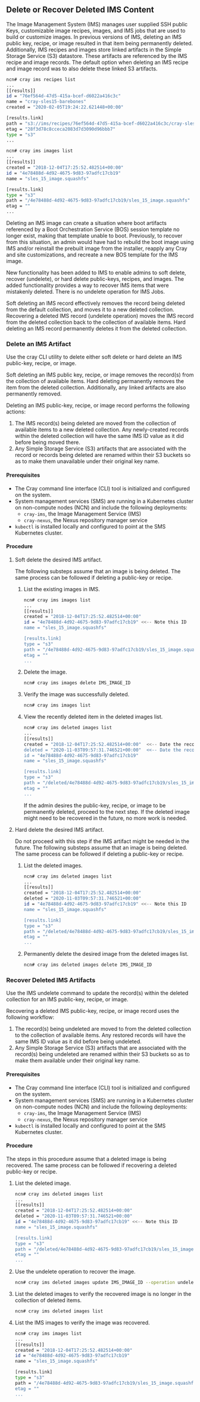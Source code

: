 ## Delete or Recover Deleted IMS Content

The Image Management System \(IMS\) manages user supplied SSH public Keys, customizable image recipes, images, and IMS jobs that are used to build or customize images. In previous versions of IMS, deleting an IMS public key, recipe, or image resulted in that item being permanently deleted. Additionally, IMS recipes and images store linked artifacts in the Simple Storage Service \(S3\) datastore. These artifacts are referenced by the IMS recipe and image records. The default option when deleting an IMS recipe and image record was to also delete these linked S3 artifacts.

```bash
ncn# cray ims recipes list
...
[[results]]
id = "76ef564d-47d5-415a-bcef-d6022a416c3c"
name = "cray-sles15-barebones"
created = "2020-02-05T19:24:22.621448+00:00"

[results.link]
path = "s3://ims/recipes/76ef564d-47d5-415a-bcef-d6022a416c3c/cray-sles15-barebones.tgz"
etag = "28f3d78c8cceca2083d7d3090d96bbb7"
type = "s3"
...

ncn# cray ims images list
...
[[results]]
created = "2018-12-04T17:25:52.482514+00:00"
id = "4e78488d-4d92-4675-9d83-97adfc17cb19"
name = "sles_15_image.squashfs"

[results.link]
type = "s3"
path = "/4e78488d-4d92-4675-9d83-97adfc17cb19/sles_15_image.squashfs"
etag = ""
...
```

Deleting an IMS image can create a situation where boot artifacts referenced by a Boot Orchestration Service \(BOS\) session template no longer exist, making that template unable to boot. Previously, to recover from this situation, an admin would have had to rebuild the boot image using IMS and/or reinstall the prebuilt image from the  installer, reapply any Cray and site customizations, and recreate a new BOS template for the IMS image.

New functionality has been added to IMS to enable admins to soft delete, recover \(undelete\), or hard delete public-keys, recipes, and images. The added functionality provides a way to recover IMS items that were mistakenly deleted. There is no undelete operation for IMS Jobs.

Soft deleting an IMS record effectively removes the record being deleted from the default collection, and moves it to a new deleted collection. Recovering a deleted IMS record \(undelete operation\) moves the IMS record from the deleted collection back to the collection of available items. Hard deleting an IMS record permanently deletes it from the deleted collection.

### Delete an IMS Artifact

Use the cray CLI utility to delete either soft delete or hard delete an IMS public-key, recipe, or image.

Soft deleting an IMS public key, recipe, or image removes the record\(s\) from the collection of available items. Hard deleting permanently removes the item from the deleted collection. Additionally, any linked artifacts are also permanently removed.

Deleting an IMS public-key, recipe, or image record performs the following actions:

1.  The IMS record\(s\) being deleted are moved from the collection of available items to a new deleted collection. Any newly-created records within the deleted collection will have the same IMS ID value as it did before being moved there.
2.  Any Simple Storage Service \(S3\) artifacts that are associated with the record or records being deleted are renamed within their S3 buckets so as to make them unavailable under their original key name.

#### Prerequisites

-   The Cray command line interface \(CLI\) tool is initialized and configured on the system. 
-   System management services \(SMS\) are running in a Kubernetes cluster on non-compute nodes \(NCN\) and include the following deployments:
    -   `cray-ims`, the Image Management Service \(IMS\)
    -   `cray-nexus`, the Nexus repository manager service
-   `kubectl` is installed locally and configured to point at the SMS Kubernetes cluster.

#### Procedure

1.  Soft delete the desired IMS artifact.

    The following substeps assume that an image is being deleted. The same process can be followed if deleting a public-key or recipe.

    1.  List the existing images in IMS.

        ```bash
        ncn# cray ims images list
        ...
        [[results]]
        created = "2018-12-04T17:25:52.482514+00:00"
        id = "4e78488d-4d92-4675-9d83-97adfc17cb19" <<-- Note this ID
        name = "sles_15_image.squashfs"
        
        [results.link]
        type = "s3"
        path = "/4e78488d-4d92-4675-9d83-97adfc17cb19/sles_15_image.squashfs"
        etag = ""
        ...
        ```

    2.  Delete the image.

        ```bash
        ncn# cray ims images delete IMS_IMAGE_ID
        ```

    3.  Verify the image was successfully deleted.

        ```bash
        ncn# cray ims images list
        ```

    4.  View the recently deleted item in the deleted images list.

        ```bash
        ncn# cray ims deleted images list
        ...
        [[results]]
        created = "2018-12-04T17:25:52.482514+00:00"  <<-- Date the record was originally created
        deleted = "2020-11-03T09:57:31.746521+00:00"  <<-- Date the record was deleted
        id = "4e78488d-4d92-4675-9d83-97adfc17cb19"
        name = "sles_15_image.squashfs"
        
        [results.link]
        type = "s3"
        path = "/deleted/4e78488d-4d92-4675-9d83-97adfc17cb19/sles_15_image.squashfs" <<-- S3 path to linked artifact was renamed
        etag = ""
        ...
        ```

        If the admin desires the public-key, recipe, or image to be permanently deleted, proceed to the next step. If the deleted image might need to be recovered in the future, no more work is needed.

2.  Hard delete the desired IMS artifact.

    Do not proceed with this step if the IMS artifact might be needed in the future. The following substeps assume that an image is being deleted. The same process can be followed if deleting a public-key or recipe.

    1.  List the deleted images.

        ```bash
        ncn# cray ims deleted images list
        ...
        [[results]]
        created = "2018-12-04T17:25:52.482514+00:00" 
        deleted = "2020-11-03T09:57:31.746521+00:00" 
        id = "4e78488d-4d92-4675-9d83-97adfc17cb19" <<-- Note this ID
        name = "sles_15_image.squashfs"
        
        [results.link]
        type = "s3"
        path = "/deleted/4e78488d-4d92-4675-9d83-97adfc17cb19/sles_15_image.squashfs"
        etag = ""
        ...
        ```

    2.  Permanently delete the desired image from the deleted images list.

        ```bash
        ncn# cray ims deleted images delete IMS_IMAGE_ID
        ```


### Recover Deleted IMS Artifacts

Use the IMS undelete command to update the record\(s\) within the deleted collection for an IMS public-key, recipe, or image.

Recovering a deleted IMS public-key, recipe, or image record uses the following workflow:

1.  The record\(s\) being undeleted are moved to from the deleted collection to the collection of available items. Any restored records will have the same IMS ID value as it did before being undeleted.
2.  Any Simple Storage Service \(S3\) artifacts that are associated with the record\(s\) being undeleted are renamed within their S3 buckets so as to make them available under their original key name.

#### Prerequisites

-   The Cray command line interface \(CLI\) tool is initialized and configured on the system. 
-   System management services \(SMS\) are running in a Kubernetes cluster on non-compute nodes \(NCN\) and include the following deployments:
    -   `cray-ims`, the Image Management Service \(IMS\)
    -   `cray-nexus`, the Nexus repository manager service
-   `kubectl` is installed locally and configured to point at the SMS Kubernetes cluster.

#### Procedure

The steps in this procedure assume that a deleted image is being recovered. The same process can be followed if recovering a deleted public-key or recipe.

1.  List the deleted image.

    ```bash
    ncn# cray ims deleted images list
    ...
    [[results]]
    created = "2018-12-04T17:25:52.482514+00:00"
    deleted = "2020-11-03T09:57:31.746521+00:00"
    id = "4e78488d-4d92-4675-9d83-97adfc17cb19" <<-- Note this ID
    name = "sles_15_image.squashfs"
    
    [results.link]
    type = "s3"
    path = "/deleted/4e78488d-4d92-4675-9d83-97adfc17cb19/sles_15_image.squashfs"
    etag = ""
    ...
    ```

2.  Use the undelete operation to recover the image.

    ```bash
    ncn# cray ims deleted images update IMS_IMAGE_ID --operation undelete
    ```

3.  List the deleted images to verify the recovered image is no longer in the collection of deleted items.

    ```bash
    ncn# cray ims deleted images list
    ```

4.  List the IMS images to verify the image was recovered.

    ```bash
    ncn# cray ims images list
    ...
    [[results]]
    created = "2018-12-04T17:25:52.482514+00:00"
    id = "4e78488d-4d92-4675-9d83-97adfc17cb19"
    name = "sles_15_image.squashfs"
    
    [results.link]
    type = "s3"
    path = "/4e78488d-4d92-4675-9d83-97adfc17cb19/sles_15_image.squashfs"  <<-- The restored artifact path
    etag = ""
    ...
    ```



